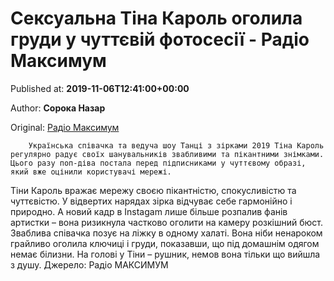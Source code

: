 
# Сексуальна Тіна Кароль оголила груди у чуттєвій фотосесії - Радіо Максимум

Published at: **2019-11-06T12:41:00+00:00**

Author: **Сорока Назар**

Original: [Радіо Максимум](https://maximum.fm/seksualna-tina-karol-ogolila-grudi-u-chuttyevij-fotosesiyi_n169148)


        Українська співачка та ведуча шоу Танці з зірками 2019 Тіна Кароль регулярно радує своїх шанувальників звабливими та пікантними знімками. Цього разу поп-діва постала перед підписниками у чуттєвому образі, який вже оцінили користувачі мережі.
      
Тіни Кароль вражає мережу своєю пікантністю, спокусливістю та чуттєвістю. У відвертих нарядах зірка відчуває себе гармонійно і природно. А новий кадр в Instagam лише більше розпалив фанів артистки – вона ризикнула частково оголити на камеру розкішний бюст.
Зваблива співачка позує на ліжку в одному халаті. Вона ніби ненароком грайливо оголила ключиці і груди, показавши, що під домашнім одягом немає білизни. На голові у Тіни – рушник, немов вона тільки що вийшла з душу.
Джерело: Радіо МАКСИМУМ
